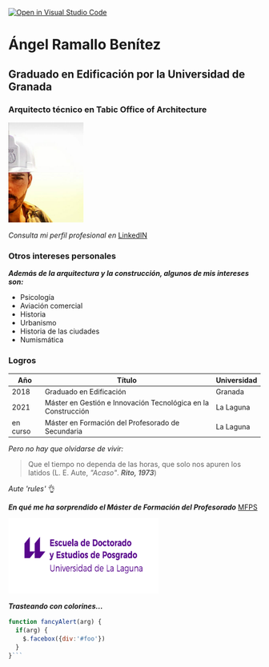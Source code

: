 [![Open in Visual Studio Code](https://classroom.github.com/assets/open-in-vscode-f059dc9a6f8d3a56e377f745f24479a46679e63a5d9fe6f495e02850cd0d8118.svg)](https://classroom.github.com/online_ide?assignment_repo_id=6129486&assignment_repo_type=AssignmentRepo)
# Ángel Ramallo Benítez
## Graduado en Edificación por la Universidad de Granada
### Arquitecto técnico en Tabic Office of Architecture

<img src="concasco.png" width=150 height=200>

*Consulta mi perfil profesional en* [LinkedIN](https://www.linkedin.com/in/angelramallobenitez/)            

### Otros intereses personales
***Además de la arquitectura y la construcción, algunos de mis intereses son:***
* Psicología
* Aviación comercial
* Historia
* Urbanismo
* Historia de las ciudades
* Numismática

### Logros
| Año | Título | Universidad |
|--------| ---------| --------- |
| 2018 | Graduado en Edificación | Granada |
| 2021 | Máster en Gestión e Innovación Tecnológica en la Construcción | La Laguna |
| en curso | Máster en Formación del Profesorado de Secundaria | La Laguna |

*Pero no hay que olvidarse de vivir:*
> Que el tiempo no dependa de las horas,
> que solo nos apuren los latidos
                  (L. E. Aute, *"Acaso"*. ***Rito, 1973***)

*Aute 'rules'* :ok_hand:

***En qué me ha sorprendido el Máster de Formación del Profesorado***
[MFPS](master.md)

<a title="Enlace" href="https://github.com/ULL-MFP-AET-2122/aprender-markdown-angel-ramallobenitez-alu0100312898/blob/main/master.md"><img src="escuela-doctorado-posgrado-original.png" width="300" height="150"/></a>

***Trasteando con colorines...***
```javascript
function fancyAlert(arg) {
  if(arg) {
    $.facebox({div:'#foo'})
  }    
}```
